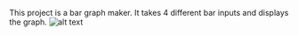 This project is a bar graph maker. It takes 4 different bar inputs and displays the graph.
![alt text](https://www.tableau.com/sites/default/files/2021-06/DataGlossary_Icons_Stacked%20Bars.jpg)
